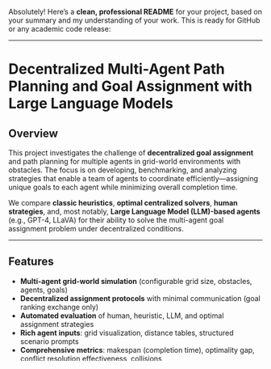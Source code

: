 Absolutely! Here’s a **clean, professional README** for your project, based on your summary and my understanding of your work. This is ready for GitHub or any academic code release:

---

# Decentralized Multi-Agent Path Planning and Goal Assignment with Large Language Models

## Overview

This project investigates the challenge of **decentralized goal assignment** and path planning for multiple agents in grid-world environments with obstacles. The focus is on developing, benchmarking, and analyzing strategies that enable a team of agents to coordinate efficiently—assigning unique goals to each agent while minimizing overall completion time.

We compare **classic heuristics**, **optimal centralized solvers**, **human strategies**, and, most notably, **Large Language Model (LLM)-based agents** (e.g., GPT-4, LLaVA) for their ability to solve the multi-agent goal assignment problem under decentralized conditions.

---

## Features

* **Multi-agent grid-world simulation** (configurable grid size, obstacles, agents, goals)
* **Decentralized assignment protocols** with minimal communication (goal ranking exchange only)
* **Automated evaluation** of human, heuristic, LLM, and optimal assignment strategies
* **Rich agent inputs**: grid visualization, distance tables, structured scenario prompts
* **Comprehensive metrics**: makespan (completion time), optimality gap, conflict resolution effectiveness, collisions
* **Modular Python codebase** for reproducible experiments

---

## How It Works

* Each scenario places \$k\$ agents and \$k\$ goals on an \$N \times N\$ grid with randomly placed obstacles.
* **Agents** must assign themselves to goals **without centralized negotiation**, sharing only their ranked goal preferences. Final assignments are determined via a fixed conflict-resolution rule (e.g., agent index priority).
* Once assigned, agents plan shortest collision-free paths (BFS) to their goals.
* Agents receive a structured prompt (for LLMs/humans) or distance data (for baselines) describing the scenario.
* **Performance is measured by the number of steps required until all agents reach their goals (makespan), as well as their gap from the optimal solution.**

---

## Coordination Strategies Implemented

1. **Greedy Assignment:** Each agent chooses its closest available goal; ties resolved by index.
2. **Random Assignment:** Agents assigned to goals randomly.
3. **Optimal (Ground Truth):** Centralized brute-force search provides a lower bound on makespan for comparison.
4. **LLM Agents:** Each agent receives a grid image and detailed prompt (via GPT-4, LLaVA, or similar), generates a ranked goal list, and assignments are finalized based on all agents' submitted rankings.
5. **Human Agents:** Human participants interact with the same visual/structured input as LLMs to assign agents to goals.

---

## Example Research Questions

* Can LLM agents, when given structured input and prompt guidance, match or outperform traditional heuristic methods in decentralized goal assignment?
* How sensitive is LLM performance to the structure and detail of prompt information (e.g., explicit distance tables)?
* How does team size and environment complexity affect the scalability of different coordination strategies?

---

## Technology Stack

* Python (core simulation, agent logic)
* OpenAI GPT-4.1, LLaVA, Ollama (LLM API access)
* Pydantic (for output parsing)
* Matplotlib (visualization)
* YAML (scenario/config management)

---

## File Structure

```
project-root/
├── core/           # Core environment, plotting, pathfinding, LLM interface
├── configs/        # YAML scenario files (easy/medium/hard)
├── agents/         # Heuristic, LLM, human agent implementations
├── results/        # Experiment logs, output CSVs
└── scripts/        # Evaluation and plotting utilities
```

---

## Getting Started

1. **Install requirements** (`pip install -r requirements.txt`)
2. **Configure scenarios** using YAML files in `/configs`
3. **Run experiments** with agents (see scripts/eval\_final.py)
4. **Compare and visualize** results (see scripts/plot\_human\_cases.py, etc.)

---

## Research Outcomes

* **LLM-based agents** (GPT-4.1) using explicit distance tables and structured prompts achieve near-optimal performance and outperform traditional heuristics in decentralized goal assignment.
* LLMs are highly sensitive to the quality and structure of input prompts.
* Provides a new benchmark for evaluating language-based, human, and heuristic strategies in decentralized multi-agent coordination.

---

MIT License.
All code and data are provided for academic and research use.

---

## Project Contributors

* Murad Ismayilov
* Edwin Meriaux
* Shuo Wen
* Gregory Dudek

Center for Intelligent Machines (CIM) Laboratory, McGill University